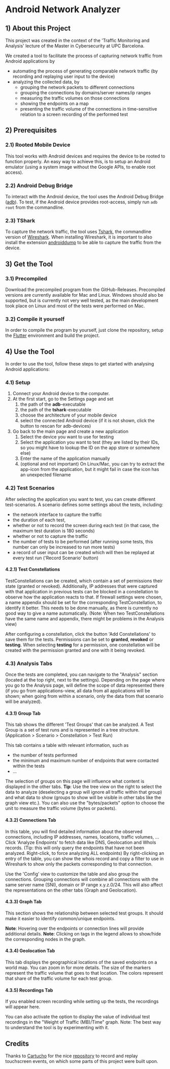 # Android Network Analyzer

## 1) About this Project
This project was created in the context of the 'Traffic Monitoring and Analysis' lecture of the Master in Cybersecurity at UPC Barcelona.

We created a tool to facilitate the process of capturing network traffic from Android applications by
* automating the process of generating comparable network traffic (by recording and replaying user input to the device)
* analyzing the collected data, by
  * grouping the network packets to different connections
  * grouping the connections by domains/server names/ip ranges
  * measuring the traffic volumes on those connections
  * showing the endpoints on a map
  * presenting the traffic volume of the connections in time-sensitive relation to a screen recording of the performed test

## 2) Prerequisites
### 2.1) Rooted Mobile Device
This tool works with Android devices and requires the device to be rooted to function properly.
An easy way to achieve this, is to setup an Android emulator (using a system image without the Google APIs, to enable root access).

### 2.2) Android Debug Bridge
To interact with the Android device, the tool uses the Android Debug Bridge ([adb](https://developer.android.com/tools/adb)).
To test, if the Android device provides root-access, simply run `adb root` from the commandline.

### 2.3) TShark
To capture the network traffic, the tool uses [Tshark](https://tshark.dev/setup/install/), the commandline version of [Wireshark](https://www.wireshark.org/).
When installing Wireshark, it is important to also install the extension [androiddump](https://www.wireshark.org/docs/man-pages/androiddump.html) to be able to capture the traffic from the device.

## 3) Get the Tool
### 3.1) Precompiled
Download the precompiled program from the GitHub-Releases.
Precompiled versions are currently available for Mac and Linux.
Windows should also be supported, but is currently not very well tested, as the main development took place on Linux and most of the tests were performed on Mac.

### 3.2) Compile it yourself
In order to compile the program by yourself, just clone the repository, setup the [Flutter](https://docs.flutter.dev/get-started/install) environment and build the project.

## 4) Use the Tool
In order to use the tool, follow these steps to get started with analysing Android applications:

###  4.1) Setup
1. Connect your Android device to the computer.
2. At the first start, go to the Settings page and set 
   1. the path of the **adb**-executable
   2. the path of the **tshark**-executable
   3. choose the architecture of your mobile device
   4. select the connected Android device (if it is not shown, click the button to rescan for adb-devices)
3. Go back to the main page and create a new application
   1. Select the device you want to use for testing
   2. Select the application you want to test (they are listed by their IDs, so you might have to lookup the ID on the app store or somewhere else)
   3. Enter the name of the application manually
   4. (optional and not important) On Linux/Mac, you can try to extract the app-icon from the application, but it might fail in case the icon has an unexpected filename

### 4.2) Test Scenarios
After selecting the application you want to test, you can create different test-scenarios.
A scenario defines some settings about the tests, including:
* the network interface to capture the traffic
* the duration of each test,
* whether or not to record the screen during each test (in that case, the maximum test duration is 180 seconds)
* whether or not to capture the traffic
* the number of tests to be performed (after running some tests, this number can only be increased to run more tests)
* a record of user input can be created which will then be replayed at every test run ('Record Scenario' button)


#### 4.2.1) Test Constellations
TestConstellations can be created, which contain a set of permissions their state (granted or revoked).
Additionally, IP addresses that were captured with that application in previous tests can be blocked in a constellation to observe how the application reacts to that.
If firewall settings were chosen, a name appendix should be set for the corresponding TestConstellation, to identify it better.
This needs to be done manually, as there is currently no good way to give a name automatically.
(Note: When two TestConstellations have the same name and appendix, there might be problems in the Analysis view)

After configuring a constellation, click the button 'Add Constellations' to save them for the tests.
Permissions can be set to **granted**, **revoked** or **testing**.
When selecting **testing** for a permission, one constellation will be created with the permission granted and one with it being revoked.

### 4.3) Analysis Tabs
Once the tests are completed, you can navigate to the "Analysis" section (located at the top right, next to the settings).
Depending on the page where you go to the Analysis page, will define the scope of data represented there (if you go from applications-view, all data from all applications will be shown; when going from within a scenario, only the data from that scenario will be analyzed).

#### 4.3.1) Group Tab
This tab shows the different 'Test Groups' that can be analyzed.
A Test Group is a set of test runs and is represented in a tree structure.
(Application > Scenario > Constellation > Test Run)

This tab contains a table with relevant information, such as 
* the number of tests performed
* the minimum and maximum number of endpoints that were contacted within the tests
* ...

The selection of groups on this page will influence what content is displayed in the other tabs.
**Tip**: Use the tree view on the right to select the data to analyze (deselecting a group will ignore all traffic within that group) and what data to show (groups to show will be visible in other tabs like the graph view etc.). 
You can also use the "bytes/packets" option to choose the unit to measure the traffic volume (bytes or packets).

#### 4.3.2) Connections Tab
In this table, you will find detailed information about the observed connections, including IP addresses, names, locations, traffic volumes, ...
Click 'Analyze Endpoints' to fetch data like DNS, Geolocation and WhoIs records.
(Tip: this will only query the endpoints that have not been analyzed. Right-click, to force analyzing ALL endpoints)
By right-clicking an entry of the table, you can show the whois record and copy a filter to use in Wireshark to show only the packets corresponding to that connection.

Use the 'Config' view to customize the table and also group the connections.
Grouping connections will combine all connections with the same server name (SNI), domain or IP range x.y.z.0/24.
This will also affect the representations on the other tabs (Graph and Geolocation).

#### 4.3.3) Graph Tab
This section shows the relationship between selected test groups.
It should make it easier to identify common/unique endpoints.

**Note**: Hovering over the endpoints or connection lines will provide additional details.
**Note**: Clicking on tags in the legend allows to show/hide the corresponding nodes in the graph.

#### 4.3.4) Geolocation Tab
This tab displays the geographical locations of the saved endpoints on a world map. 
You can zoom in for more details.
The size of the markers represent the traffic volume that goes to that location.
The colors represent that share of the traffic volume for each test group.

#### 4.3.5) Recordings Tab
If you enabled screen recording while setting up the tests, the recordings will appear here.

You can also activate the option to display the value of individual test recordings in the "Weight of Traffic (MB)/Time" graph.
Note: The best way to understand the tool is by experimenting with it.


## Credits
Thanks to [Cartucho](https://github.com/Cartucho) for the nice [repository](https://github.com/Cartucho/android-touch-record-replay) to record and replay touchscreen events, on which some parts of this project were built upon.